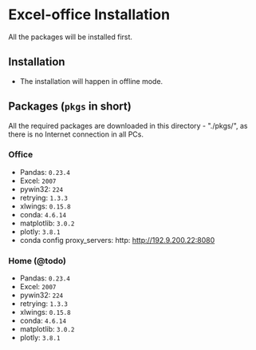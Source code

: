 # Excel-office Installation
All the packages will be installed first.

## Installation
* The installation will happen in offline mode. 

## Packages (`pkgs` in short)
All the required packages are downloaded in this directory - "./pkgs/", as there is no Internet connection in all PCs.

### Office
* Pandas: `0.23.4`
* Excel: `2007`
* pywin32: `224`
* retrying: `1.3.3`
* xlwings: `0.15.8`
* conda: `4.6.14`
* matplotlib: `3.0.2`
* plotly: `3.8.1`
* conda config proxy_servers: http: http://192.9.200.22:8080

### Home (@todo)
* Pandas: `0.23.4`
* Excel: `2007`
* pywin32: `224`
* retrying: `1.3.3`
* xlwings: `0.15.8`
* conda: `4.6.14`
* matplotlib: `3.0.2`
* plotly: `3.8.1`


